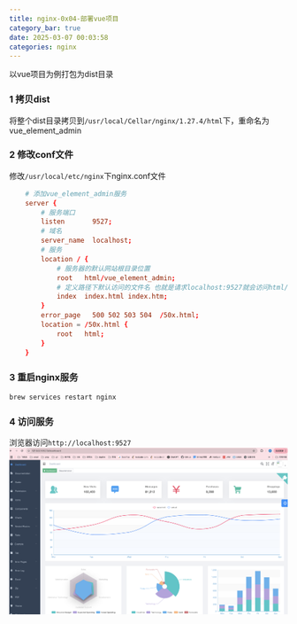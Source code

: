 ```yaml
---
title: nginx-0x04-部署vue项目
category_bar: true
date: 2025-03-07 00:03:58
categories: nginx
---
```


以vue项目为例打包为dist目录

### 1 拷贝dist
将整个dist目录拷贝到`/usr/local/Cellar/nginx/1.27.4/html`下，重命名为vue_element_admin

### 2 修改conf文件
修改`/usr/local/etc/nginx`下nginx.conf文件

```conf
    # 添加vue_element_admin服务
    server {
        # 服务端口
        listen       9527;
        # 域名
        server_name  localhost;
        # 服务
        location / {
            # 服务器的默认网站根目录位置
            root   html/vue_element_admin;
            # 定义路径下默认访问的文件名 也就是请求localhost:9527就会访问html/vue_element_admin/index.html
            index  index.html index.htm;
        }
        error_page   500 502 503 504  /50x.html;
        location = /50x.html {
            root   html;
        }
    }
```

### 3 重启nginx服务
```sh
brew services restart nginx
```

### 4 访问服务
浏览器访问`http://localhost:9527`
![](./nginx-0x04-部署vue项目/1741277609.png)